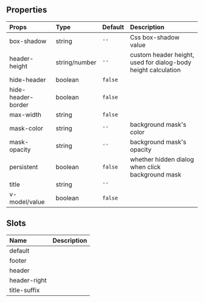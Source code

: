 ## Properties

|Props|Type|Default|Description|
|:--|:--|:--|:--|
|box-shadow|string|`''`|Css box-shadow value|
|header-height|string/number|`''`|custom header height, used for dialog-body height calculation|
|hide-header|boolean|`false`||
|hide-header-border|boolean|`false`||
|max-width|string|`false`||
|mask-color|string|`''`|background mask's color|
|mask-opacity|string|`''`|background mask's opacity|
|persistent|boolean|`false`|whether hidden dialog when click background mask|
|title|string|`''`||
|v-model/value|boolean|`false`||

## Slots

|Name|Description|
|:--|:--|
|default||
|footer||
|header||
|header-right||
|title-suffix||

